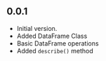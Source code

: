 ## 0.0.1

- Initial version.
- Added DataFrame Class
- Basic DataFrame operations
- Added `describe()` method

